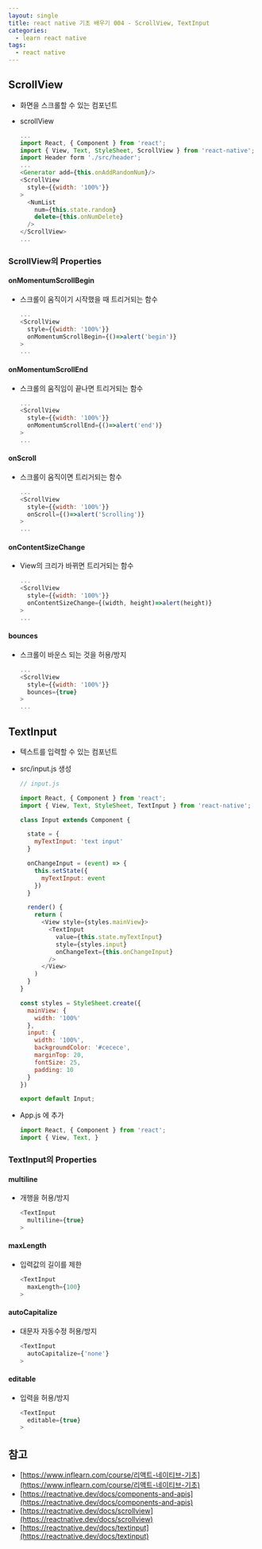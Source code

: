 ```yaml
---
layout: single
title: react native 기초 배우기 004 - ScrollView, TextInput
categories: 
  - learn react native
tags:
  - react native
---
```


## ScrollView

- 화면을 스크롤할 수 있는 컴포넌트
- scrollView

  ~~~javascript
  ...
  import React, { Component } from 'react';
  import { View, Text, StyleSheet, ScrollView } from 'react-native';
  import Header form './src/header';
  ...
  <Generator add={this.onAddRandomNum}/>
  <ScrollView
    style={{width: '100%'}}
  >
    <NumList
      num={this.state.random}
      delete={this.onNumDelete}
    />
  </ScrollView>
  ...
  ~~~

### ScrollView의 Properties

#### onMomentumScrollBegin

- 스크롤이 움직이기 시작했을 때 트리거되는 함수

  ~~~javascript
  ...
  <ScrollView
    style={{width: '100%'}}
    onMomentumScrollBegin={()=>alert('begin')}
  >
  ...
  ~~~

#### onMomentumScrollEnd

- 스크롤의 움직임이 끝나면 트리거되는 함수

  ~~~javascript
  ...
  <ScrollView
    style={{width: '100%'}}
    onMomentumScrollEnd={()=>alert('end')}
  >
  ...
  ~~~

#### onScroll

- 스크롤이 움직이면 트리거되는 함수

  ~~~javascript
  ...
  <ScrollView
    style={{width: '100%'}}
    onScroll={()=>alert('Scrolling')}
  >
  ...
  ~~~

#### onContentSizeChange

- View의 크리가 바뀌면 트리거되는 함수

  ~~~javascript
  ...
  <ScrollView
    style={{width: '100%'}}
    onContentSizeChange={(width, height)=>alert(height)}
  >
  ...
  ~~~

#### bounces

- 스크롤이 바운스 되는 것을 허용/방지

  ~~~javascript
  ...
  <ScrollView
    style={{width: '100%'}}
    bounces={true}
  >
  ...
  ~~~

## TextInput

- 텍스트를 입력할 수 있는 컴포넌트
- src/input.js 생성

  ~~~javascript
  // input.js

  import React, { Component } from 'react';
  import { View, Text, StyleSheet, TextInput } from 'react-native';

  class Input extends Component {

    state = {
      myTextInput: 'text input'
    }

    onChangeInput = (event) => {
      this.setState({
        myTextInput: event
      })
    }

    render() {
      return (
        <View style={styles.mainView}>
          <TextInput
            value={this.state.myTextInput}
            style={styles.input}
            onChangeText={this.onChangeInput}
          />
        </View>
      )
    }
  }

  const styles = StyleSheet.create({
    mainView: {
      width: '100%'
    },
    input: {
      width: '100%',
      backgroundColor: '#cecece',
      marginTop: 20,
      fontSize: 25,
      padding: 10
    }
  })

  export default Input;
  ~~~

- App.js 에 추가

  ~~~javascript
  import React, { Component } from 'react';
  import { View, Text, }
  ~~~

### TextInput의 Properties

#### multiline

- 개행을 허용/방지

  ~~~javascript
  <TextInput
    multiline={true}
  >
  ~~~

#### maxLength

- 입력값의 길이를 제한

  ~~~javascript
  <TextInput
    maxLength={100}
  >
  ~~~

#### autoCapitalize

- 대문자 자동수정 허용/방지

  ~~~javascript
  <TextInput
    autoCapitalize={'none'}
  >
  ~~~

#### editable

- 입력을 허용/방지

  ~~~javascript
  <TextInput
    editable={true}
  >
  ~~~

## 참고
- [https://www.inflearn.com/course/리액트-네이티브-기초](https://www.inflearn.com/course/리액트-네이티브-기초)
- [https://reactnative.dev/docs/components-and-apis](https://reactnative.dev/docs/components-and-apis)
- [https://reactnative.dev/docs/scrollview](https://reactnative.dev/docs/scrollview)
- [https://reactnative.dev/docs/textinput](https://reactnative.dev/docs/textinput)